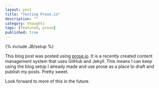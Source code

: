 ```yaml
---
layout: post
title: "Testing Prose.io"
description: ""
category: thoughts
tags: [featured, prose]
published: true
---
```


{% include JB/setup %}

This blog post was posted using [prose.io](http://prose.io). It is a recently created content management system that uses GitHub and Jekyll. This means I can keep using the blog setup I already made and use prose as a place to draft and publish my posts. Pretty sweet.

Look forward to more of this in the future.



